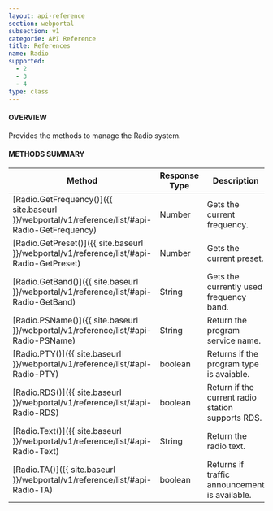 ```yaml
---
layout: api-reference
section: webportal
subsection: v1
categorie: API Reference
title: References
name: Radio
supported:
  - 2
  - 3
  - 4
type: class
---
```


#### OVERVIEW

Provides the methods to manage the Radio system.

#### METHODS SUMMARY

Method | Response Type | Description
-----|----|----
[Radio.GetFrequency()]({{ site.baseurl }}/webportal/v1/reference/list/#api-Radio-GetFrequency) | Number| Gets the current frequency.
[Radio.GetPreset()]({{ site.baseurl }}/webportal/v1/reference/list/#api-Radio-GetPreset) | Number| Gets the current preset.
[Radio.GetBand()]({{ site.baseurl }}/webportal/v1/reference/list/#api-Radio-GetBand) | String| Gets the currently used frequency band.
[Radio.PSName()]({{ site.baseurl }}/webportal/v1/reference/list/#api-Radio-PSName) | String| Return the program service name.
[Radio.PTY()]({{ site.baseurl }}/webportal/v1/reference/list/#api-Radio-PTY) | boolean | Returns if the program type is avaiable.
[Radio.RDS()]({{ site.baseurl }}/webportal/v1/reference/list/#api-Radio-RDS) | boolean| Return if the current radio station supports RDS.
[Radio.Text()]({{ site.baseurl }}/webportal/v1/reference/list/#api-Radio-Text) | String| Return the radio text.
[Radio.TA()]({{ site.baseurl }}/webportal/v1/reference/list/#api-Radio-TA) | boolean | Returns if traffic announcement is available.